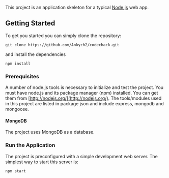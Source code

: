 This project is an application skeleton for a typical [Node.js](https://nodejs.org/) web app.


## Getting Started
To get you started you can simply clone the repository:

```
git clone https://github.com/Ankych2/codechack.git
```
and install the dependencies
```
npm install
```

### Prerequisites

A number of node.js tools is necessary to initialize and test the project. You must have node.js and its package manager (npm) installed. You can get them from  [http://nodejs.org/](http://nodejs.org/). The tools/modules used in this project are listed in package.json and include express, mongodb and mongoose.

#### MongoDB
The project uses MongoDB as a database. 


### Run the Application

The project is preconfigured with a simple development web server. The simplest way to start this server is:

    npm start

